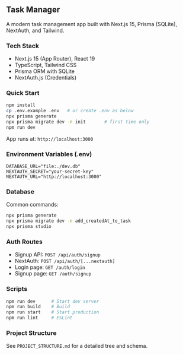 ## Task Manager

A modern task management app built with Next.js 15, Prisma (SQLite), NextAuth, and Tailwind.

### Tech Stack
- Next.js 15 (App Router), React 19
- TypeScript, Tailwind CSS
- Prisma ORM with SQLite
- NextAuth.js (Credentials)

### Quick Start
```bash
npm install
cp .env.example .env   # or create .env as below
npx prisma generate
npx prisma migrate dev -n init       # first time only
npm run dev
```

App runs at: `http://localhost:3000`

### Environment Variables (.env)
```env
DATABASE_URL="file:./dev.db"
NEXTAUTH_SECRET="your-secret-key"
NEXTAUTH_URL="http://localhost:3000"
```

### Database
Common commands:
```bash
npx prisma generate
npx prisma migrate dev -n add_createdAt_to_task
npx prisma studio
```

### Auth Routes
- Signup API: `POST /api/auth/signup`
- NextAuth: `POST /api/auth/[...nextauth]`
- Login page: `GET /auth/login`
- Signup page: `GET /auth/signup`

### Scripts
```bash
npm run dev      # Start dev server
npm run build    # Build
npm run start    # Start production
npm run lint     # ESLint
```

### Project Structure
See `PROJECT_STRUCTURE.md` for a detailed tree and schema.
